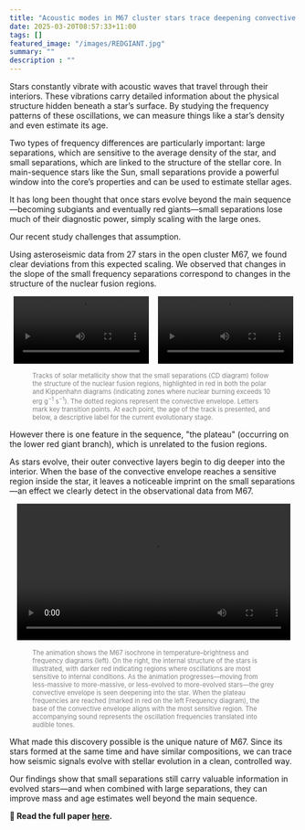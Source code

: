 ```yaml
---
title: "Acoustic modes in M67 cluster stars trace deepening convective envelopes"
date: 2025-03-20T08:57:33+11:00
tags: []
featured_image: "/images/REDGIANT.jpg"
summary: ""
description : ""
---
```

Stars constantly vibrate with acoustic waves that travel through their interiors. These vibrations carry detailed information about the physical structure hidden beneath a star’s surface. By studying the frequency patterns of these oscillations, we can measure things like a star’s density and even estimate its age.

Two types of frequency differences are particularly important: large separations, which are sensitive to the average density of the star, and small separations, which are linked to the structure of the stellar core. In main-sequence stars like the Sun, small separations provide a powerful window into the core’s properties and can be used to estimate stellar ages.

It has long been thought that once stars evolve beyond the main sequence—becoming subgiants and eventually red giants—small separations lose much of their diagnostic power, simply scaling with the large ones.

Our recent study challenges that assumption.

Using asteroseismic data from 27 stars in the open cluster M67, we found clear deviations from this expected scaling. We observed that changes in the slope of the small frequency separations correspond to changes in the structure of the nuclear fusion regions.

<div style="display: flex; gap: 1rem; flex-wrap: wrap; justify-content: center;">
  <video style="width:47%;" controls>
    <source src="/videos/small_separations_1.0M.mp4" type="video/mp4">
    Your browser does not support the video tag.
  </video>

  <video style="width:47%;"  controls>
    <source src="/videos/small_separations_1.7M.mp4" type="video/mp4">
    Your browser does not support the video tag.
  </video>
</div>
<figure>
  <figcaption style="font-size: 0.8em; color: gray;">Tracks of solar metallicity show that the small separations (CD diagram) follow the structure of the nuclear fusion regions, highlighted in red in both the polar and Kippenhahn diagrams (indicating zones where nuclear burning exceeds 10 erg g<sup>−1</sup> s<sup>−1</sup>). The dotted regions represent the convective envelope. Letters mark key transition points. At each point, the age of the track is presented, and below, a descriptive label for the current evolutionary stage.</figcaption>
</figure>

However there is one feature in the sequence, "the plateau" (occurring on the lower red giant branch), which is unrelated to the fusion regions.

As stars evolve, their outer convective layers begin to dig deeper into the interior. When the base of the convective envelope reaches a sensitive region inside the star, it leaves a noticeable imprint on the small separations—an effect we clearly detect in the observational data from M67.

<div style="display: flex; gap: 1rem; flex-wrap: wrap; justify-content: center;">

  <video style="width:95%;"  controls>
    <source src="/videos/animation_with_audio_models_only_no_jargon.mp4" type="video/mp4">
    Your browser does not support the video tag.
  </video>
</div>
<figure>
  <figcaption style="font-size: 0.8em; color: gray;">The animation shows the M67 isochrone in temperature–brightness and frequency diagrams (left). On the right, the internal structure of the stars is illustrated, with darker red indicating regions where oscillations are most sensitive to internal conditions. As the animation progresses—moving from less-massive to more-massive, or less-evolved to more-evolved stars—the grey convective envelope is seen deepening into the star. When the plateau frequencies are reached (marked in red on the left Frequency diagram), the base of the convective envelope aligns with the most sensitive region. The accompanying sound represents the oscillation frequencies translated into audible tones.</figcaption>
</figure>


What made this discovery possible is the unique nature of M67. Since its stars formed at the same time and have similar compositions, we can trace how seismic signals evolve with stellar evolution in a clean, controlled way.

Our findings show that small separations still carry valuable information in evolved stars—and when combined with large separations, they can improve mass and age estimates well beyond the main sequence.

**📖 Read the full paper [here](https://doi.org/10.1093/mnras/stac445).**
